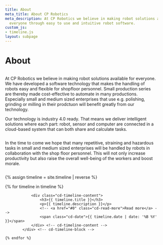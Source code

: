 ```yaml
---
title: About
meta_title: About CP Robotics
meta_description: At CP Robotics we believe in making robot solutions available for
  everyone through easy to use and intuitive robot software.
custom_js:
- timeline.js
layout: subpage
---
```


<div class="container">
  <h1 class="editable">About</h1>

  <div class="row">
    <div class="small-12 medium-6 column">
      <p>At CP Robotics we believe in making robot solutions available for everyone. We have developed a software technology that makes the handling of robots easy and flexible for shopfloor personnel. Small production series are thereby made cost-effective to automate in many productions. Especially small and medium sized enterprises that use e.g. polishing, grinding or milling in their prodctuon will benefit greatly from our technology.</p>
      <p>Our technology is industry 4.0 ready. That means we deliver intelligent solutions where each part: robot, sensor and computer are connected in a cloud-based system that can both share and calculate tasks.</p>
    </div>
    <div class="small-12 medium-6 column">
      <p>In the time to come we hope that many repetitive, straining and hazardous tasks in small and medium sized enterprises will be handled by robots in collaboration with the shop floor personnel. This will not only increase productivity but also raise the overall well-being of the workers and boost morale.</p>
    </div>
  </div>


  {% assign timeline = site.timeline | reverse %}
  <section id="cd-timeline" class="cd-container">
    {% for timeline in timeline %}
        <div class="cd-timeline-block">
    			<div class="cd-timeline-img">
    				<div class="cd-timeline-icon">
              <i class="fa {{ timeline.timeline_type }}"></i>
            </div>
    			</div> <!-- cd-timeline-img -->

    			<div class="cd-timeline-content">
    				<h3>{{ timeline.title }}</h3>
    				<p>{{ timeline.description }}</p>
    				<!-- <a href="#0" class="cd-read-more">Read more</a> -->
    				<span class="cd-date">{{ timeline.date | date: '%B %Y' }}</span>
    			</div> <!-- cd-timeline-content -->
    		</div> <!-- cd-timeline-block -->

    {% endfor %}
  </section>

</div>
